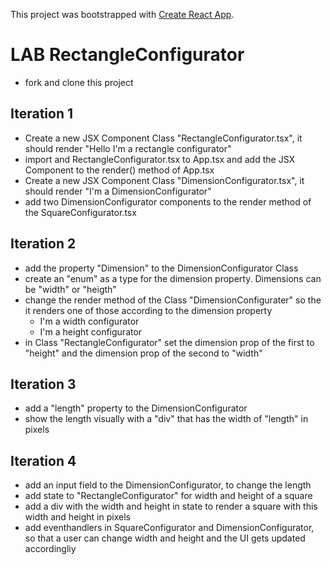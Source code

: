 This project was bootstrapped with [Create React App](https://github.com/facebook/create-react-app).

# LAB RectangleConfigurator
 - fork and clone this project

## Iteration 1
- Create a new JSX Component Class "RectangleConfigurator.tsx", it should render "Hello I'm a rectangle configurator"
- import and RectangleConfigurator.tsx to App.tsx and add the JSX Component to the render() method of App.tsx
- Create a new JSX Component Class "DimensionConfigurator.tsx", it should render "I'm a DimensionConfigurator"
- add two DimensionConfigurator components to the render method of the SquareConfigurator.tsx

## Iteration 2
- add the property "Dimension" to the DimensionConfigurator Class
- create an "enum" as a type for the dimension property. Dimensions can be "width" or "heigth"
- change the render method of the Class "DimensionConfigurater" so the it renders one of those according to the dimension property
  - I'm a width configurator
  - I'm a height configurator
- in Class "RectangleConfigurator" set the dimension prop of the first to "height" and the dimension prop of the second to "width"

## Iteration 3
- add a "length" property to the DimensionConfigurator
- show the length visually with a "div" that has the width of "length" in pixels

## Iteration 4
- add an input field to the DimensionConfigurator, to change the length
- add state to "RectangleConfigurator" for width and height of a square
- add a div with the width and height in state to render a square with this width and height in pixels
- add eventhandlers in SquareConfigurator and DimensionConfigurator, so that a user can change width and height and the UI gets updated accordingliy
